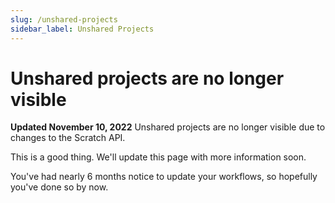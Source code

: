 ```yaml
---
slug: /unshared-projects
sidebar_label: Unshared Projects
---
```


# Unshared projects are no longer visible

**Updated November 10, 2022** Unshared projects are no longer visible due to changes to the Scratch API.

This is a good thing. We'll update this page with more information soon.

You've had nearly 6 months notice to update your workflows, so hopefully you've done so by now.
